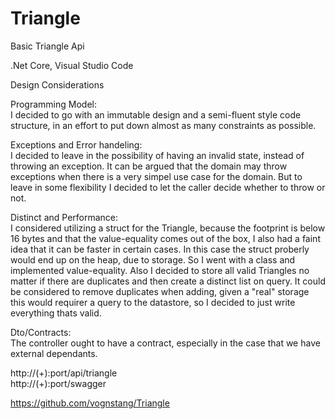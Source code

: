 # Triangle
Basic Triangle Api

.Net Core, Visual Studio Code

Design Considerations

Programming Model:  
I decided to go with an immutable design and a semi-fluent style code structure, in an effort to put down almost as many constraints as possible. 

Exceptions and Error handeling:  
I decided to leave in the possibility of having an invalid state, instead of throwing an exception. It can be argued that the domain may throw exceptions when there is a very simpel use case for the domain. But to leave in some flexibility I decided to let the caller decide whether to throw or not.  

Distinct and Performance:  
I considered utilizing a struct for the Triangle, because the footprint is below 16 bytes and that the value-equality comes out of the box, I also had a faint idea that it can be faster in certain cases. In this case the struct proberly would end up on the heap, due to storage. So I went with a class and implemented value-equality. Also I decided to store all valid Triangles no matter if there are duplicates and then create a distinct list on query. It could be considered to remove duplicates when adding, given a "real" storage this would requirer a query to the datastore, so I decided to just write everything thats valid.

Dto/Contracts:  
The controller ought to have a contract, especially in the case that we have external dependants. 

http://(+):port/api/triangle  
http://(+):port/swagger  

https://github.com/vognstang/Triangle